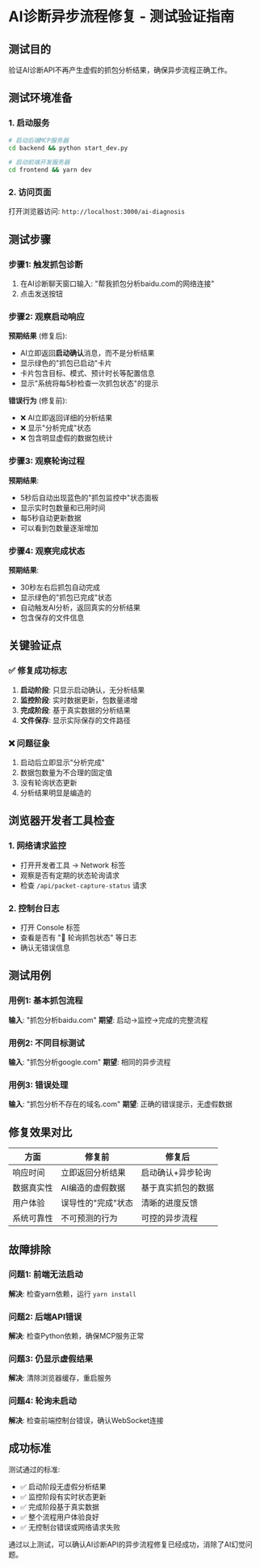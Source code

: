 # AI诊断异步流程修复 - 测试验证指南

## 测试目的

验证AI诊断API不再产生虚假的抓包分析结果，确保异步流程正确工作。

## 测试环境准备

### 1. 启动服务
```bash
# 启动后端MCP服务器
cd backend && python start_dev.py

# 启动前端开发服务器  
cd frontend && yarn dev
```

### 2. 访问页面
打开浏览器访问: `http://localhost:3000/ai-diagnosis`

## 测试步骤

### 步骤1: 触发抓包诊断
1. 在AI诊断聊天窗口输入: "帮我抓包分析baidu.com的网络连接"
2. 点击发送按钮

### 步骤2: 观察启动响应
**预期结果** (修复后):
- AI立即返回**启动确认**消息，而不是分析结果
- 显示绿色的"抓包已启动"卡片
- 卡片包含目标、模式、预计时长等配置信息
- 显示"系统将每5秒检查一次抓包状态"的提示

**错误行为** (修复前):
- ❌ AI立即返回详细的分析结果
- ❌ 显示"分析完成"状态
- ❌ 包含明显虚假的数据包统计

### 步骤3: 观察轮询过程
**预期结果**:
- 5秒后自动出现蓝色的"抓包监控中"状态面板
- 显示实时包数量和已用时间
- 每5秒自动更新数据
- 可以看到包数量逐渐增加

### 步骤4: 观察完成状态
**预期结果**:
- 30秒左右后抓包自动完成
- 显示绿色的"抓包已完成"状态
- 自动触发AI分析，返回真实的分析结果
- 包含保存的文件信息

## 关键验证点

### ✅ 修复成功标志
1. **启动阶段**: 只显示启动确认，无分析结果
2. **监控阶段**: 实时数据更新，包数量递增
3. **完成阶段**: 基于真实数据的分析结果
4. **文件保存**: 显示实际保存的文件路径

### ❌ 问题征象 
1. 启动后立即显示"分析完成"
2. 数据包数量为不合理的固定值
3. 没有轮询状态更新
4. 分析结果明显是编造的

## 浏览器开发者工具检查

### 1. 网络请求监控
- 打开开发者工具 → Network 标签
- 观察是否有定期的状态轮询请求
- 检查 `/api/packet-capture-status` 请求

### 2. 控制台日志
- 打开 Console 标签
- 查看是否有 "🔄 轮询抓包状态" 等日志
- 确认无错误信息

## 测试用例

### 用例1: 基本抓包流程
**输入**: "抓包分析baidu.com"
**期望**: 启动→监控→完成的完整流程

### 用例2: 不同目标测试
**输入**: "抓包分析google.com"
**期望**: 相同的异步流程

### 用例3: 错误处理
**输入**: "抓包分析不存在的域名.com"
**期望**: 正确的错误提示，无虚假数据

## 修复效果对比

| 方面 | 修复前 | 修复后 |
|------|--------|--------|
| 响应时间 | 立即返回分析结果 | 启动确认+异步轮询 |
| 数据真实性 | AI编造的虚假数据 | 基于真实抓包的数据 |
| 用户体验 | 误导性的"完成"状态 | 清晰的进度反馈 |
| 系统可靠性 | 不可预测的行为 | 可控的异步流程 |

## 故障排除

### 问题1: 前端无法启动
**解决**: 检查yarn依赖，运行 `yarn install`

### 问题2: 后端API错误
**解决**: 检查Python依赖，确保MCP服务正常

### 问题3: 仍显示虚假结果
**解决**: 清除浏览器缓存，重启服务

### 问题4: 轮询未启动
**解决**: 检查前端控制台错误，确认WebSocket连接

## 成功标准

测试通过的标准:
- ✅ 启动阶段无虚假分析结果
- ✅ 监控阶段有实时状态更新
- ✅ 完成阶段基于真实数据
- ✅ 整个流程用户体验良好
- ✅ 无控制台错误或网络请求失败

通过以上测试，可以确认AI诊断API的异步流程修复已经成功，消除了AI幻觉问题。 